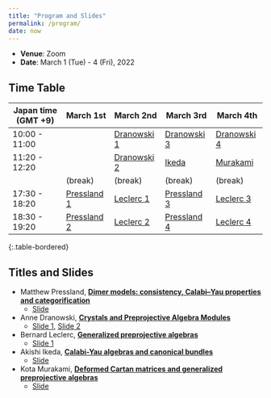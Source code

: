 ```yaml
---
title: "Program and Slides"
permalink: /program/
date: now
---
```


- **Venue**: Zoom
- **Date**: March 1 (Tue) - 4 (Fri), 2022

## Time Table


|Japan time (GMT +9)| March 1st | March 2nd | March 3rd | March 4th |
|---|---|---|---|---|
| 10:00 - 11:00 |  | [Dranowski 1](/ppacya/abstracts/#anne-dranowski) | [Dranowski 3](ppacya/abstracts/#anne-dranowski) | [Dranowski 4](/ppacya/abstracts/#anne-dranowski) |
| 11:20 - 12:20  |  | [Dranowski 2](/ppacya/abstracts/#anne-dranowski) | [Ikeda](/ppacya/abstracts/#akishi-ikeda) | [Murakami](/ppacya/abstracts/#kota-murakami) |
| | (break) | (break) | (break) | (break) |
| 17:30 - 18:20 | [Pressland 1](/ppacya/abstracts/#matthew-pressland) | [Leclerc 1](/ppacya/abstracts/#bernard-leclerc) | [Pressland 3](/ppacya/abstracts/#matthew-pressland) | [Leclerc 3](/ppacya/abstracts/#bernard-leclerc)
| 18:30 - 19:20 | [Pressland 2](/ppacya/abstracts/#matthew-pressland) | [Leclerc 2](/ppacya/abstracts/#bernard-leclerc) | [Pressland 4](/ppacya/abstracts/#matthew-pressland) | [Leclerc 4](/ppacya/abstracts/#bernard-leclerc)
{:.table-bordered}

## Titles and Slides

- Matthew Pressland, [**Dimer models: consistency, Calabi–Yau properties and categorification**](/ppacya/abstracts/#matthew-pressland)
  - [Slide](/ppacya/slides/Pressland-2022-03-01.pdf)
- Anne Dranowski, [**Crystals and Preprojective Algebra Modules**](/ppacya/abstracts/#anne-dranowski)
  - [Slide 1](/ppacya/slides/Dranowski-2022-03-02.pdf), [Slide 2](/ppacya/slides/Dranowski-2022-03-03.pdf)
- Bernard Leclerc, [**Generalized preprojective algebras**](/ppacya/abstracts/#bernard-leclerc)
  - [Slide 1](/ppacya/slides/Leclerc-2022-03-02.pdf)
- Akishi Ikeda, [**Calabi-Yau algebras and canonical bundles**](/ppacya/abstracts/#akishi-ikeda)
  - [Slide](/ppacya/slides/Ikeda-2022-03-03.pdf)
- Kota Murakami, [**Deformed Cartan matrices and generalized preprojective algebras**](/ppacya/abstracts/#kota-murakami)
  - [Slide](/ppacya/slides/Murakami-2022-03-04.pdf)
